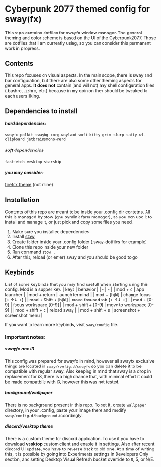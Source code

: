 # Cyberpunk 2077 themed config for sway(fx)
This repo contains dotfiles for swayfx window manager. The general theming and color scheme is based on the UI of the Cyberpunk2077. Those are dotfiles that I am currently using, so you can consider this permanent work in progress.

## Contents
This repo focuses on visual aspects. In the main scope, there is sway and bar configuration, but there are also some other theming aspects for general apps. **It does not** contain (and will not) any shell configuration files (.bashrc, .zshrc, etc.) because in my opinion they should be tweaked to each users liking.

## Dependencies to install
##### hard dependencies:
```
swayfx polkit swaybg xorg-wayland wofi kitty grim slurp satty wl-clipboard jetbrainsmono-nerd
```
##### soft dependencies:
```
fastfetch vesktop starship
```
##### you may consider:
[firefox theme](https://addons.mozilla.org/en-US/firefox/addon/cyberpunk-2077-ui) (not mine)

## Installation
Contents of this repo are meant to be inside your .config dir contetns. All this is managed by stow (gnu symlink farm manager), so you can use it to install and manage it, or just pick and copy some files you need.

1. Make sure you installed dependencies
2. Install [stow](https://www.gnu.org/software/stow/)
3. Create folder inside your .config folder (.sway-dotfiles for example)
4. Clone this repo inside your new folder
5. Run command `stow .`
6. After this, reload (or enter) sway and you should be good to go

## Keybinds
List of some keybinds that you may find usefull when starting using this config.
Mod is a supper key.
| keys            			    | behavior							|
| -             		    	| -         			    		|
| mod + d         		    	| app launcher						|
| mod + return			    	| launch terminal					|
| mod + [hjkl]					| change focus [←↑↓→]				|
| mod + Shift + [hjkl]	        | move focused tab [←↑↓→]			|
| mod + [0-9]					| focus workspace [0-9]				|
| mod + shift + [0-9]			| move to  workspace [0-9]			|
| mod + shift + c				| reload sway						|
| mod + shift + s				| screenshot + screenshot menu      | 


If you want to learn more keybinds, visit `sway/config` file.

### Important notes:
##### swayfx and i3
This config was prepared for swayfx in mind, however all swayfx exclusive things are located in `sway/config.d/swayfx` so you can delete it to be compatible with regular sway. Also keeping in mind that sway is a drop in replacement for i3, there is a high chance that, with minimal effort it could be made compatbile with i3, however this was not tested.
##### background/wallpaper
There is no background present in this repo. To set it, create `wallpaper` directory, in your .config, paste your image there and modify `sway/config.d/background` accordingly.
##### discord/vesktop theme
There is a custom theme for discord application. To use it you have to download **vesktop** custom client and enable it in settings. Also after recent discord UI update, you have to reverse back to old one. At a time of writing this, it is possible by going into Experiments settings in Developers Only section, and setting Desktop Visual Refresh bucket override to 0, 5, or N/E.
